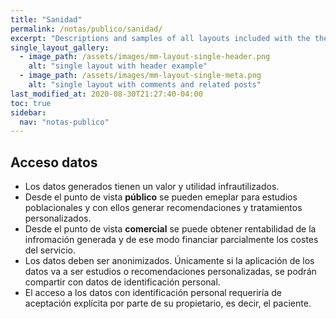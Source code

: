```yaml
---
title: "Sanidad"
permalink: /notas/publico/sanidad/
excerpt: "Descriptions and samples of all layouts included with the theme and how to best use them."
single_layout_gallery:
  - image_path: /assets/images/mm-layout-single-header.png
    alt: "single layout with header example"
  - image_path: /assets/images/mm-layout-single-meta.png
    alt: "single layout with comments and related posts"
last_modified_at: 2020-08-30T21:27:40-04:00
toc: true
sidebar:
  nav: "notas-publico"
---
```


## Acceso datos

- Los datos generados tienen un valor y utilidad infrautilizados.
- Desde el punto de vista **público** se pueden emeplar para estudios poblacionales y con ellos generar recomendaciones y tratamientos personalizados.
- Desde el punto de vista **comercial** se puede obtener rentabilidad de la infromación generada y de ese modo financiar parcialmente los costes del servicio.
- Los datos deben ser anonimizados. Únicamente si la aplicación de los datos va a ser estudios o recomendaciones personalizadas, se podrán compartir con datos de identificación personal.
- El acceso a los datos con identificación personal requeriría de aceptación explícita por parte de su propietario, es decir, el paciente.

